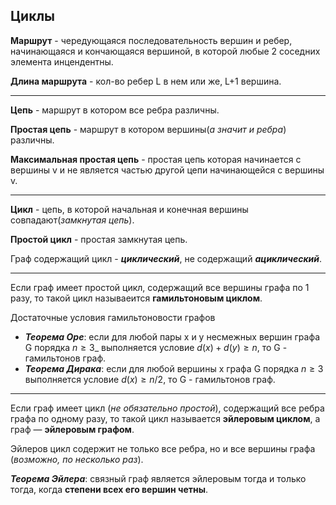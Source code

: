 ## Циклы 

**Маршрут** - чередующаяся последовательность вершин и ребер, начинающаяся и кончающаяся вершиной, в которой любые 2 соседних элемента инцендентны.
 
 **Длина маршрута** - кол-во ребер L в нем или же, L+1 вершина.
  
 ---
 **Цепь** - маршрут в котором все ребра различны.

**Простая цепь** - маршрут в котором вершины(_а значит и ребра_) различны.
 
 **Максимальная простая цепь** - простая цепь которая начинается с вершины v и не является частью другой цепи начинающейся с вершины v.
 
 ---
 
 **Цикл** - цепь, в которой начальная и конечная вершины совпадают(_замкнутая цепь_). 
 
 **Простой цикл** - простая замкнутая цепь.
 
 Граф содержащий цикл - ___циклический___, не содержащий ***ациклический***.
 
 ___
 Если граф имеет простой цикл, содержащий все вершины графа по 1 разу, то такой цикл называеится __гамильтоновым циклом__.
 
 Достаточные условия гамильтоновости графов
 * ___Теорема Оре___: если для любой пары x и y несмежных вершин графа G порядка $n \geq 3$_ выполняется условие $d(x)+d(y) \geq n$, то G - гамильтонов граф.
 * ___Теорема Дирака___: если для любой вершины x графа G порядка $n \geq 3$ выполняется условие $d(x) \geq n/2$, то G - гамильтонов граф.
 
 ---
 Если граф имеет цикл (_не обязательно простой_), содержащий все
ребра графа по одному разу, то такой цикл называется __эйлеровым циклом__, а граф — __эйлеровым графом__.

Эйлеров цикл содержит не только все
ребра, но и все вершины графа (_возможно, по несколько раз_). 

___Теорема Эйлера___: связный граф является эйлеровым тогда и только тогда, когда
__степени всех его вершин четны__.
